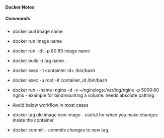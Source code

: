 #### Docker Notes
##### Commands
- docker pull image name
- docker run image name
- docker run -idt -p 80:80 image name

- docker build -t tag name .
- docker exec -it containter id> /bin/bash
- docker exec -u root -it container_id /bin/bash
- docker run --name=nginx -d -v ~/nginxlogs:/var/log/nginx -p 5000:80 nginx - example for bindmounting a volume. needs absolute pathing

- Avoid below workflow in most cases
- docker tag old image new image - useful for when you make changes inside the container
- docker commit - commits changes to new tag.